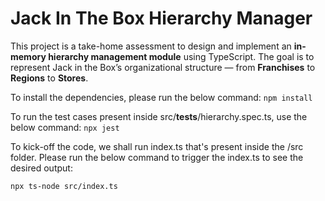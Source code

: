 # Jack In The Box Hierarchy Manager

This project is a take-home assessment to design and implement an **in-memory hierarchy management module** using TypeScript. The goal is to represent Jack in the Box’s organizational structure — from **Franchises** to **Regions** to **Stores**.

To install the dependencies, please run the below command:
`npm install`

To run the test cases present inside src/**tests**/hierarchy.spec.ts, use the below command:
`npx jest`

To kick-off the code, we shall run index.ts that's present inside the /src folder. Please run the below command to trigger the index.ts to see the desired output:

`npx ts-node src/index.ts`
